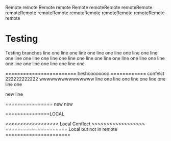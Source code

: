 Remote remote
Remote remote Remote remoteRemote remoteRemote remoteRemote remoteRemote remoteRemote remoteRemote remoteRemote remote


# Testing
Testing branches 
line one line one line one line one line one 
line one line one line one line one line one 
line one line one line one line one line one 
line one line one line one line one line one 

======================== beshoooooooo ============ confelct 222222222222
wwwwwwwwwwwwwww
line one line one line one line one line one 



new line



================ new new 



===============LOCAL


<<<<<<<<<<<<<<<<<< Local Conflect >>>>>>>>>>>>>>>>>>
===================== Local but not in remote ======================